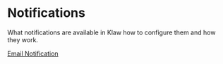 # Notifications

What notifications are available in Klaw how to configure them and how
they work.

[Email Notification](email-notification)
